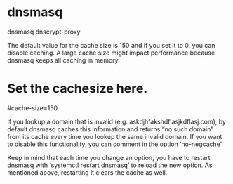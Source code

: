 dnsmasq
==========


dnsmasq
dnscrypt-proxy





The default value for the cache size is 150 and if you set it to 0, you can disable caching. A large cache size might impact performance because dnsmasq keeps all caching in memory.
# Set the cachesize here.
#cache-size=150



If you lookup a domain that is invalid (e.g. askdjhfakshdflasjkdflasj.com), by default dnsmasq caches this information and returns “no such domain” from its cache every time you lookup the same invalid domain. If you want to disable this functionality, you can comment in the option ‘no-negcache’


Keep in mind that each time you change an option, you have to restart dnsmasq with ‘systemctl restart dnsmasq’ to reload the new option. As mentioned above, restarting it clears the cache as well.